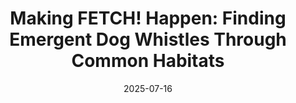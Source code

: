 ---
title: "Making FETCH! Happen: Finding Emergent Dog Whistles Through Common Habitats"
collection: publications
permalink: /publication/2025-07-16-making-fetch-happen
excerpt: 
date: 2025-07-16
venue: 'Annual Meeting of the Association for Computational Linguistics (ACL)'
paperurl: 'https://aclanthology.org/2025.acl-long.284.pdf'
awards: 
authors: 'Kuleen Sasse, Carlos Aguirre, Isabel Cachola, Sharon Levy, Mark Dredze.'
github: https://github.com/KuleenS/FETCH-Dog-Whistle
demo: 
slides: 
bib: https://aclanthology.org/2025.acl-long.284.bib
arxiv: https://arxiv.org/abs/2412.12072
---